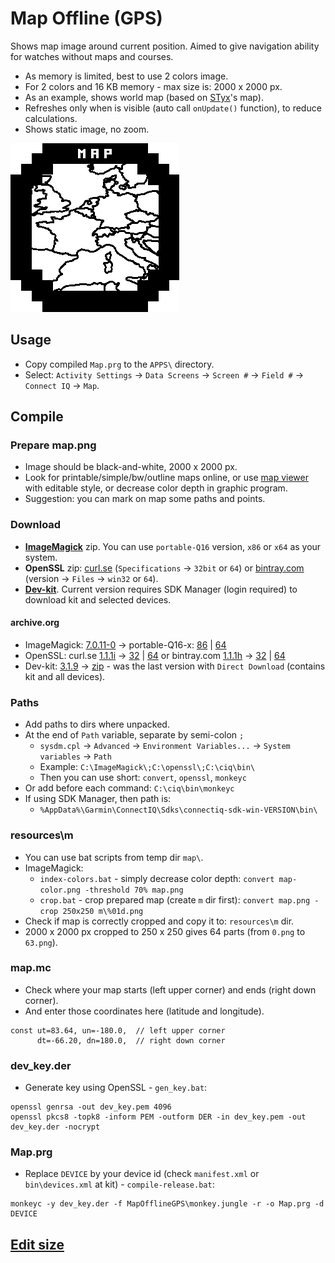 ﻿# Map Offline (GPS)

Shows map image around current position. Aimed to give navigation ability for watches without maps and courses.

* As memory is limited, best to use 2 colors image.
* For 2 colors and 16 KB memory - max size is: 2000 x 2000 px.
* As an example, shows world map (based on [STyx](https://commons.wikimedia.org/wiki/File:World_location_map.svg)'s map).
* Refreshes only when is visible (auto call `onUpdate()` function), to reduce calculations.
* Shows static image, no zoom.

![logo](img/Map.png)


## Usage

* Copy compiled `Map.prg` to the `APPS\` directory.
* Select: `Activity Settings` → `Data Screens` → `Screen #` → `Field #` → `Connect IQ` → `Map`.


## Compile

### Prepare map.png
* Image should be black-and-white, 2000 x 2000 px.
* Look for printable/simple/bw/outline maps online, or use [map viewer](map/map_viewer.md) with editable style, or decrease color depth in graphic program.
* Suggestion: you can mark on map some paths and points.

### Download
* [**ImageMagick**](https://imagemagick.org/script/download.php#windows) zip. You can use `portable-Q16` version, `x86` or `x64` as your system.
* **OpenSSL** zip: [curl.se](https://curl.se/windows/) (`Specifications` → `32bit` or `64`) or [bintray.com](https://bintray.com/vszakats/generic/openssl) (version → `Files` → `win32` or `64`).
* [**Dev-kit**](https://developer.garmin.com/connect-iq/sdk/). Current version requires SDK Manager (login required) to download kit and selected devices.
#### archive.org
* ImageMagick: [7.0.11-0](http://web.archive.org/web/20210215174500/https://imagemagick.org/script/download.php#windows) → portable-Q16-x: [86](http://web.archive.org/web/20210215174728/https://download.imagemagick.org/ImageMagick/download/binaries/ImageMagick-7.0.11-0-portable-Q16-x86.zip) | [64](http://web.archive.org/web/20210215174635/https://download.imagemagick.org/ImageMagick/download/binaries/ImageMagick-7.0.11-0-portable-Q16-x64.zip)
* OpenSSL: curl.se [1.1.1i](http://web.archive.org/web/20210206153430/https://curl.se/windows/) → [32](http://web.archive.org/web/20210215174443/https://curl.se/windows/dl-7.75.0/openssl-1.1.1i-win32-mingw.zip) | [64](http://web.archive.org/web/20210215174507/https://curl.se/windows/dl-7.75.0/openssl-1.1.1i-win64-mingw.zip) or bintray.com [1.1.1h](http://web.archive.org/web/20210203211808/https://bintray.com/vszakats/generic/openssl) → [32](http://web.archive.org/web/20210203212704/https://dl.bintray.com/vszakats/generic/openssl-1.1.1h-win32-mingw.zip) | [64](http://web.archive.org/web/20210203212909/https://dl.bintray.com/vszakats/generic/openssl-1.1.1h-win64-mingw.zip)
* Dev-kit: [3.1.9](http://web.archive.org/web/20200712153511/https://developer.garmin.com/connect-iq/sdk/) → [zip](http://web.archive.org/web/20210204181053/https://developer.garmin.com/downloads/connect-iq/sdks/connectiq-sdk-win-3.1.9-2020-06-24-1cc9d3a70.zip) - was the last version with `Direct Download` (contains kit and all devices).

### Paths
* Add paths to dirs where unpacked.
* At the end of `Path` variable, separate by semi-colon `;`
  - `sysdm.cpl` → `Advanced` → `Environment Variables...` → `System variables` → `Path`
  - Example: `C:\ImageMagick\;C:\openssl\;C:\ciq\bin\`
  - Then you can use short: `convert`, `openssl`, `monkeyc`
* Or add before each command: `C:\ciq\bin\monkeyc`
* If using SDK Manager, then path is:
  - `%AppData%\Garmin\ConnectIQ\Sdks\connectiq-sdk-win-VERSION\bin\`

### resources\m
* You can use bat scripts from temp dir `map\`.
* ImageMagick:
  - `index-colors.bat` - simply decrease color depth: `convert map-color.png -threshold 70% map.png`
  - `crop.bat` - crop prepared map (create `m` dir first): `convert map.png -crop 250x250 m\%01d.png`
* Check if map is correctly cropped and copy it to: `resources\m` dir.
* 2000 x 2000 px cropped to 250 x 250 gives 64 parts (from `0.png` to `63.png`).

### map.mc
* Check where your map starts (left upper corner) and ends (right down corner).
* And enter those coordinates here (latitude and longitude).
```
const ut=83.64, un=-180.0,  // left upper corner
      dt=-66.20, dn=180.0,  // right down corner
```

### dev_key.der
* Generate key using OpenSSL - `gen_key.bat`:
```
openssl genrsa -out dev_key.pem 4096
openssl pkcs8 -topk8 -inform PEM -outform DER -in dev_key.pem -out dev_key.der -nocrypt
```

### Map.prg
* Replace `DEVICE` by your device id (check `manifest.xml` or `bin\devices.xml` at kit) - `compile-release.bat`:
```
monkeyc -y dev_key.der -f MapOfflineGPS\monkey.jungle -r -o Map.prg -d DEVICE
```


## [Edit size](edit_size.md)